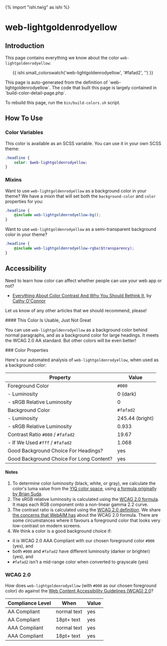 {% import "ishi.twig" as ishi %}
# web-lightgoldenrodyellow

## Introduction

This page contains everything we know about the color `web-lightgoldenrodyellow`:

<div class="grid">
    <div class="cell">
        <div class="swatch">
            <ul>
                {{ ishi.small_colorswatch('web-lightgoldenrodyellow', '#fafad2', '') }}
            </ul>
        </div>
    </div>
</div>

<div class="callout attention" markdown="1">
This page is auto-generated from the definition of `web-lightgoldenrodyellow`. The code that built this page is largely contained in `build-color-detail-page.php`.

To rebuild this page, run the `bin/build-colors.sh` script.
</div>

## How To Use

### Color Variables

This color is available as an SCSS variable. You can use it in your own SCSS theme:

```scss
.headline {
    color: $web-lightgoldenrodyellow;
}
```

### Mixins

Want to use `web-lightgoldenrodyellow` as a background color in your theme? We have a mixin that will set both the `background-color` and `color` properties for you:

```scss
.headline {
    @include web-lightgoldenrodyellow-bg();
}
```

Want to use `web-lightgoldenrodyellow` as a semi-transparent background color in your theme?

```scss
.headline {
    @include web-lightgoldenrodyellow-rgba($transparency);
}
```

## Accessibility

Need to learn how color can affect whether people can use your web app or not?

* [Everything About Color Contrast And Why You Should Rethink It](https://www.smashingmagazine.com/2014/10/color-contrast-tips-and-tools-for-accessibility/), by [Cathy O'Connor](http://www.twitter.com/cagocon)

Let us know of any other articles that we should recommend, please!
<div class="callout warning" markdown="1">
#### This Color Is Usable, Just Not Great

You can use `web-lightgoldenrodyellow` as a background color behind normal paragraphs, and as a background color for large headings. It meets the WCAG 2.0 AA standard. But other colors will be even better!
</div>
### Color Properties

Here's our automated analysis of `web-lightgoldenrodyellow`, when used as a background color:

Property | Value
---------|------
Foreground Color | `#000`
- Luminosity | 0 (dark)
- sRGB Relative Luminosity | 0
Background Color | `#fafad2`
- Luminosity | 245.44 (bright)
- sRGB Relative Luminosity | 0.933
Contrast Ratio `#000` / `#fafad2` | 19.67
- If We Used `#fff` / `#fafad2` | 1.068
Good Background Choice For Headings? | yes
Good Background Choice For Long Content? | yes

#### Notes

1. To determine color luminosity (black, white, or gray), we calculate the color's luma value from the [YIQ color space](https://en.wikipedia.org/wiki/YIQ), using [a formula originally by Brian Suda](https://24ways.org/2010/calculating-color-contrast/).
1. The sRGB relative luminosity is calculated using the [WCAG 2.0 formula](https://www.w3.org/TR/WCAG20/#relativeluminancedef). It maps each RGB component onto a non-linear gamma 2.2 curve.
1. The contrast ratio is calculated using the [WCAG 2.0 definition](https://www.w3.org/TR/2008/REC-WCAG20-20081211/#contrast-ratiodef). We share [the concerns that WebAIM has](http://webaim.org/blog/wcag-2-1-feedback/) about the WCAG 2.0 formula. There are some circumstances where it favours a foreground color that looks very low-contrast on modern screens.
1. We think a color is a good background choice if:
  - it is WCAG 2.0 AAA Compliant with our chosen foreground color `#000` (yes), and
  - both `#000` and `#fafad2` have different luminosity (darker or brighter) (yes), and
  - `#fafad2` isn't a mid-range color when converted to grayscale (yes)

### WCAG 2.0

How does `web-lightgoldenrodyellow` (with `#000` as our chosen foreground color) do against the [Web Content Accessibility Guidelines (WCAG) 2.0](https://www.w3.org/TR/WCAG20/)?

Compliance Level | When | Value
-----------------|------|------
AA Compliant | normal text | yes
AA Compliant | 18pt+ text | yes
AAA Compliant | normal text | yes
AAA Compliant | 18pt+ text | yes